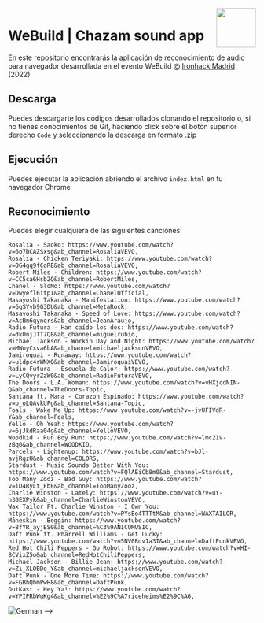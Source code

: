 <img src="http://www.franbosquet.com/wp-content/uploads/ironhack_logonegro.png" width="80" style="float:right">

# WeBuild | Chazam sound app 

En este repositorio encontrarás la aplicación de reconocimiento de audio para navegador desarrollada en el evento WeBuild @ <a href="https://www.ironhack.com/es/madrid">Ironhack Madrid</a> (2022)

## Descarga

Puedes descargarte los códigos desarrollados clonando el repositorio o, si no tienes conocimientos de Git, haciendo click sobre el botón superior derecho `Code` y seleccionando la descarga en formato .zip

## Ejecución
Puedes ejecutar la aplicación abriendo el archivo `index.html` en tu navegador Chrome

## Reconocimiento
Puedes elegir cualquiera de las siguientes canciones:

````
Rosalía - Saoko: https://www.youtube.com/watch?v=6o7bCAZSxsg&ab_channel=RosaliaVEVO,
Rosalía - Chicken Teriyaki: https://www.youtube.com/watch?v=OG4gq9fCoRE&ab_channel=RosaliaVEVO,
Robert Miles - Children: https://www.youtube.com/watch?v=CC5ca6Hsb2Q&ab_channel=RobertMiles,
Chanel - SloMo: https://www.youtube.com/watch?v=Dwyefl6itpI&ab_channel=ChanelOfficial,
Masayoshi Takanaka - Manifestation: https://www.youtube.com/watch?v=6qSYyb9G3DU&ab_channel=MetaRock,
Masayoshi Takanaka - Speed of Love: https://www.youtube.com/watch?v=AcBm6qynqrs&ab_channel=JeanAraujo,
Radio Futura - Han caído los dos: https://www.youtube.com/watch?v=dk0njJTT7Q8&ab_channel=miguelrubio,
Michael Jackson - Workin Day and Night: https://www.youtube.com/watch?v=MWnyCxva6bA&ab_channel=michaeljacksonVEVO,
Jamiroquai - Runaway: https://www.youtube.com/watch?v=uldpc4rWNXQ&ab_channel=JamiroquaiVEVO,
Radio Futura - Escuela de Calor: https://www.youtube.com/watch?v=LyCQvyrZzW0&ab_channel=RadioFuturaVEVO,
The Doors - L.A. Woman: https://www.youtube.com/watch?v=vHXjcdNIN-Q&ab_channel=TheDoors-Topic,
Santana ft. Mana - Corazon Espinado: https://www.youtube.com/watch?v=p_oLQAvkUFg&ab_channel=Santana-Topic,
Foals - Wake Me Up: https://www.youtube.com/watch?v=-jvUFIVdR-Y&ab_channel=Foals,
Yello - Oh Yeah: https://www.youtube.com/watch?v=6jJkdRaa04g&ab_channel=YelloVEVO,
Woodkid - Run Boy Run: https://www.youtube.com/watch?v=lmc21V-zBq0&ab_channel=WOODKID,
Parcels - Lightenup: https://www.youtube.com/watch?v=bJl-avjRgzU&ab_channel=COLORS,
Stardust - Music Sounds Better With You: https://www.youtube.com/watch?v=FQlAEiCb8m0&ab_channel=Stardust,
Too Many Zooz - Bad Guy: https://www.youtube.com/watch?v=iD4RyLt_FbE&ab_channel=TooManyZooz,
Charlie Winston - Lately: https://www.youtube.com/watch?v=uY-n30EXPyk&ab_channel=CharlieWinstonVEVO,
Wax Tailor Ft. Charlie Winston - I Own You: https://www.youtube.com/watch?v=PYsEo4TTTtM&ab_channel=WAXTAILOR,
Måneskin - Beggin: https://www.youtube.com/watch?v=8fYR_ayjES0&ab_channel=%C3%9ANICOMUSIC,
Daft Punk ft. Pharrell Williams - Get Lucky: https://www.youtube.com/watch?v=5NV6Rdv1a3I&ab_channel=DaftPunkVEVO,
Red Hot Chili Peppers - Go Robot: https://www.youtube.com/watch?v=HI-8CVixZ5o&ab_channel=RedHotChiliPeppers,
Michael Jackson - Billie Jean: https://www.youtube.com/watch?v=Zi_XLOBDo_Y&ab_channel=michaeljacksonVEVO,
Daft Punk - One More Time: https://www.youtube.com/watch?v=FGBhQbmPwH8&ab_channel=DaftPunk,
OutKast - Hey Ya!: https://www.youtube.com/watch?v=YPIPRbWuKg4&ab_channel=%E2%9C%A7riceheims%E2%9C%A6,
````


![German](../images/German.jpg) -->

